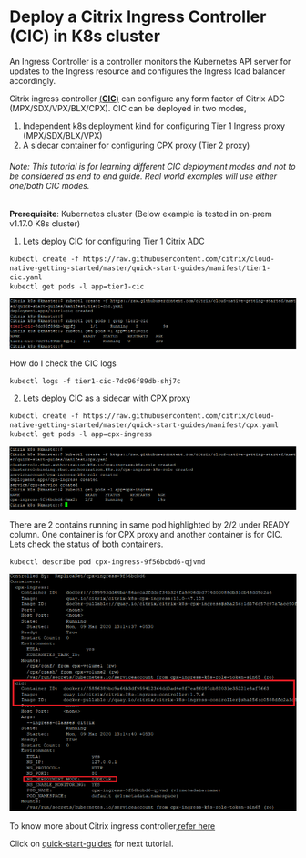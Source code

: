 # Deploy a Citrix Ingress Controller (CIC) in K8s cluster
An Ingress Controller is a controller monitors the Kubernetes API server for updates to the Ingress resource and configures the Ingress load balancer accordingly.

Citrix ingress controller <u>(**CIC**)</u> can configure any form factor of Citrix ADC (MPX/SDX/VPX/BLX/CPX).
CIC can be deployed in two modes, 
  1. Independent k8s deployment kind for configuring Tier 1 Ingress proxy (MPX/SDX/BLX/VPX)
  2. A sidecar container for configuring CPX proxy (Tier 2 proxy)

###### Note: This tutorial is for learning different CIC deployment modes and not to be considered as end to end guide. Real world examples will use either one/both CIC modes. 
**Prerequisite**: Kubernetes cluster (Below example is tested in on-prem v1.17.0 K8s cluster)

1. Lets deploy CIC for configuring Tier 1 Citrix ADC
```
kubectl create -f https://raw.githubusercontent.com/citrix/cloud-native-getting-started/master/quick-start-guides/manifest/tier1-cic.yaml
kubectl get pods -l app=tier1-cic
```
![tier1-cic](images/tier1-cic.PNG)

How do I check the CIC logs
```
kubectl logs -f tier1-cic-7dc96f89db-shj7c
```


2. Lets deploy CIC as a sidecar with CPX proxy
```
kubectl create -f https://raw.githubusercontent.com/citrix/cloud-native-getting-started/master/quick-start-guides/manifest/cpx.yaml
kubectl get pods -l app=cpx-ingress
```
![tier2-cic](images/tier2-cpx.png)


There are 2 contains running in same pod highlighted by 2/2 under READY column. One container is for CPX proxy and another container is for CIC.
Lets check the status of both containers.
```
kubectl describe pod cpx-ingress-9f56bcbd6-qjvmd
```
![tier2-cic-pod](images/tier2-cic-pod.PNG)

 To know more about Citrix ingress controller,[refer here](https://github.com/citrix/citrix-k8s-ingress-controller)

Click on [quick-start-guides](https://github.com/citrix/cloud-native-getting-started/tree/master/quick-start-guides) for next tutorial.